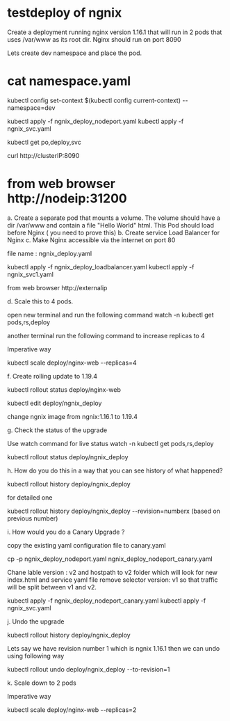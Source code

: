 # testdeploy of ngnix


Create a deployment running nginx version 1.16.1 that will run in 2 pods that uses /var/www as its root dir. Nginx should run on port 8090

Lets create dev namespace and place the pod.

cat namespace.yaml
==============================================


kubectl config set-context $(kubectl config current-context) --namespace=dev



kubectl apply -f ngnix_deploy_nodeport.yaml
kubectl apply -f ngnix_svc.yaml

kubectl get po,deploy,svc

curl http://clusterIP:8090

from web browser http://nodeip:31200
====================================================================================================================



a. Create a separate pod that mounts a volume. The volume should have a dir /var/www and contain a file "Hello World" html. This Pod should load before Nginx ( you need to prove this)
b. Create service Load Balancer for Nginx
c. Make Nginx accessible via the internet on port 80

file name : ngnix_deploy.yaml


kubectl apply -f ngnix_deploy_loadbalancer.yaml
kubectl apply -f ngnix_svc1.yaml

from web browser http://externalip


d. Scale this to 4 pods.

open new terminal and run the following command
watch -n kubectl get pods,rs,deploy

another terminal run the following command to increase replicas to 4

Imperative way

kubectl scale deploy/nginx-web --replicas=4



f. Create rolling update to 1.19.4


kubectl rollout status deploy/nginx-web

kubectl edit deploy/ngnix_deploy

change ngnix image from ngnix:1.16.1 to 1.19.4

g. Check the status of the upgrade

Use watch command for live status
watch -n kubectl get pods,rs,deploy

kubectl rollout status deploy/ngnix_deploy


h. How do you do this in a way that you can see history of what happened?

kubectl rollout history deploy/ngnix_deploy

for detailed one

kubectl rollout history deploy/ngnix_deploy --revision=numberx (based on previous number)

i. How would you do a Canary Upgrade ?

copy the existing yaml configuration file to canary.yaml

cp -p ngnix_deploy_nodeport.yaml ngnix_deploy_nodeport_canary.yaml

Chane lable version : v2 and hostpath to v2 folder which will look for new index.html and service yaml file remove selector version: v1 so that
traffic will be split between v1 and v2.

kubectl apply -f ngnix_deploy_nodeport_canary.yaml
kubectl apply -f ngnix_svc.yaml


j. Undo the upgrade


kubectl rollout history deploy/ngnix_deploy

Lets say we have revision number 1 which is ngnix 1.16.1 then we can undo using following way


kubectl rollout undo deploy/ngnix_deploy --to-revision=1




k. Scale down to 2 pods

Imperative way

kubectl scale deploy/nginx-web --replicas=2

